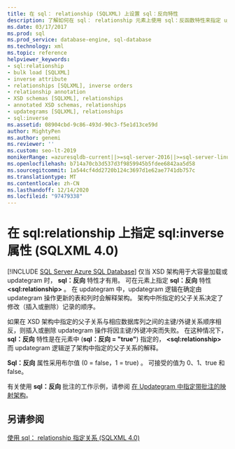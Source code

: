 ```yaml
---
title: 在 sql： relationship (SQLXML) 上设置 sql：反向特性
description: 了解如何在 sql： relationship 元素上使用 sql：反函数特性来指定 updategram 操作中数据库列之间的关系。
ms.date: 03/17/2017
ms.prod: sql
ms.prod_service: database-engine, sql-database
ms.technology: xml
ms.topic: reference
helpviewer_keywords:
- sql:relationship
- bulk load [SQLXML]
- inverse attribute
- relationships [SQLXML], inverse orders
- relationship annotation
- XSD schemas [SQLXML], relationships
- annotated XSD schemas, relationships
- updategrams [SQLXML], relationships
- sql:inverse
ms.assetid: 08904cbd-9c86-493d-90c3-f5e1d13ce59d
author: MightyPen
ms.author: genemi
ms.reviewer: ''
ms.custom: seo-lt-2019
monikerRange: =azuresqldb-current||>=sql-server-2016||>=sql-server-linux-2017||=azuresqldb-mi-current
ms.openlocfilehash: b714a70cb3d537d3f9859945b5fdee6842aa5d58
ms.sourcegitcommit: 1a544cf4dd2720b124c3697d1e62ae7741db757c
ms.translationtype: MT
ms.contentlocale: zh-CN
ms.lasthandoff: 12/14/2020
ms.locfileid: "97479338"
---
```

# <a name="specifying-the-sqlinverse-attribute-on-sqlrelationship-sqlxml-40"></a>在 sql:relationship 上指定 sql:inverse 属性 (SQLXML 4.0)
[!INCLUDE [SQL Server Azure SQL Database](../../includes/applies-to-version/sql-asdb.md)]
  仅当 XSD 架构用于大容量加载或 updategram 时， **sql：反向** 特性才有用。 可在元素上指定 **sql：反向** 特性 **\<sql:relationship>** 。 在 updategram 中，updategram 逻辑在确定由 updategram 操作更新的表和列时会解释架构。 架构中所指定的父子关系决定了修改（插入或删除）记录的顺序。  
  
 如果在 XSD 架构中指定的父子关系与相应数据库列之间的主键/外键关系顺序相反，则插入或删除 updategram 操作将因主键/外键冲突而失败。 在这种情况下， **sql：反向** 特性是在元素中 (**sql：反向 = "true"**) 指定的， **\<sql:relationship>** 而 updategram 逻辑逆了架构中指定的父子关系的解释。  
  
 **Sql：反向** 属性采用布尔值 (0 = false，1 = true) 。 可接受的值为 0、1、true 和 false。  
  
 有关使用 **sql：反向** 批注的工作示例，请参阅 [在 Updategram 中指定带批注的映射架构](../../relational-databases/sqlxml-annotated-xsd-schemas-xpath-queries/updategrams/specifying-an-annotated-mapping-schema-in-an-updategram-sqlxml-4-0.md)。  
  
## <a name="see-also"></a>另请参阅  
 [使用 sql： relationship 指定关系 &#40;SQLXML 4.0&#41;](../../relational-databases/sqlxml-annotated-xsd-schemas-using/specifying-relationships-using-sql-relationship-sqlxml-4-0.md)  
  
  
